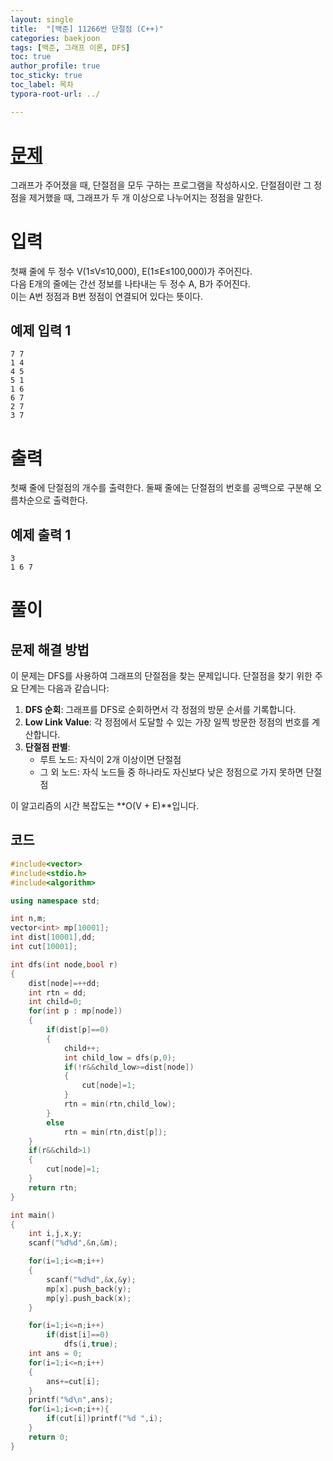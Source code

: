 ```yaml
---
layout: single
title:  "[백준] 11266번 단절점 (C++)"
categories: baekjoon
tags: [백준, 그래프 이론, DFS]
toc: true
author_profile: true
toc_sticky: true
toc_label: 목차
typora-root-url: ../

---
```


# [문제](https://www.acmicpc.net/problem/11266)

그래프가 주어졌을 때, 단절점을 모두 구하는 프로그램을 작성하시오.
단절점이란 그 정점을 제거했을 때, 그래프가 두 개 이상으로 나누어지는 정점을 말한다.

# 입력

첫째 줄에 두 정수 V(1≤V≤10,000), E(1≤E≤100,000)가 주어진다.  
다음 E개의 줄에는 간선 정보를 나타내는 두 정수 A, B가 주어진다.  
이는 A번 정점과 B번 정점이 연결되어 있다는 뜻이다.

## 예제 입력 1
```
7 7
1 4
4 5
5 1
1 6
6 7
2 7
3 7
```

# 출력

첫째 줄에 단절점의 개수를 출력한다.
둘째 줄에는 단절점의 번호를 공백으로 구분해 오름차순으로 출력한다.

## 예제 출력 1
```
3
1 6 7
```

# 풀이

## 문제 해결 방법

이 문제는 DFS를 사용하여 그래프의 단절점을 찾는 문제입니다. 단절점을 찾기 위한 주요 단계는 다음과 같습니다:

1. **DFS 순회**: 그래프를 DFS로 순회하면서 각 정점의 방문 순서를 기록합니다.
2. **Low Link Value**: 각 정점에서 도달할 수 있는 가장 일찍 방문한 정점의 번호를 계산합니다.
3. **단절점 판별**: 
   - 루트 노드: 자식이 2개 이상이면 단절점
   - 그 외 노드: 자식 노드들 중 하나라도 자신보다 낮은 정점으로 가지 못하면 단절점

이 알고리즘의 시간 복잡도는 **O(V + E)**입니다.

## 코드

```c++
#include<vector>
#include<stdio.h>
#include<algorithm>

using namespace std;

int n,m;
vector<int> mp[10001];
int dist[10001],dd;
int cut[10001];

int dfs(int node,bool r)
{
    dist[node]=++dd;
    int rtn = dd;
    int child=0;
    for(int p : mp[node])
    {
        if(dist[p]==0)
        {
            child++;
            int child_low = dfs(p,0);
            if(!r&&child_low>=dist[node])
            {
                cut[node]=1;
            }
            rtn = min(rtn,child_low);
        }
        else
            rtn = min(rtn,dist[p]);
    }
    if(r&&child>1)
    {
        cut[node]=1;
    }
    return rtn;
}

int main()
{
    int i,j,x,y;
    scanf("%d%d",&n,&m);

    for(i=1;i<=m;i++)
    {
        scanf("%d%d",&x,&y);
        mp[x].push_back(y);
        mp[y].push_back(x);
    }

    for(i=1;i<=n;i++)
        if(dist[i]==0)
            dfs(i,true);
    int ans = 0;
    for(i=1;i<=n;i++)
    {
        ans+=cut[i];
    }
    printf("%d\n",ans);
    for(i=1;i<=n;i++){
        if(cut[i])printf("%d ",i);
    }
    return 0;
}
```

